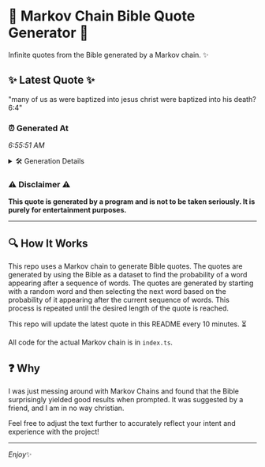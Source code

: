 # 📖 Markov Chain Bible Quote Generator 📖

Infinite quotes from the Bible generated by a Markov chain. ✨

## ✨ Latest Quote ✨
"many of us as were baptized into jesus christ were baptized into his death? 6:4"

### ⏰ Generated At
*6:55:51 AM*

<details>
    <summary>🛠️ Generation Details</summary>
    <p>
        <strong>🌱 Seed:</strong> many<br>
        <strong>🔄 Iterations:</strong> 14<br>
        <strong>📜 Context History:</strong><br>[ many ]: of<br>[ many, of ]: us<br>[ many, of, us ]: as<br>[ many, of, us, as ]: were<br>[ many, of, us, as, were ]: baptized<br>[ many, of, us, as, were, baptized ]: into<br>[ of, us, as, were, baptized, into ]: jesus<br>[ us, as, were, baptized, into, jesus ]: christ<br>[ as, were, baptized, into, jesus, christ ]: were<br>[ were, baptized, into, jesus, christ, were ]: baptized<br>[ baptized, into, jesus, christ, were, baptized ]: into<br>[ into, jesus, christ, were, baptized, into ]: his<br>[ jesus, christ, were, baptized, into, his ]: death?<br>[ christ, were, baptized, into, his, death? ]: 6:4<br>
    </p>
</details>

### ⚠️ Disclaimer ⚠️
**This quote is generated by a program and is not to be taken seriously. It is purely for entertainment purposes.**

---

## 🔍 How It Works

This repo uses a Markov chain to generate Bible quotes. The quotes are generated by using the Bible as a dataset to find the probability of a word appearing after a sequence of words. The quotes are generated by starting with a random word and then selecting the next word based on the probability of it appearing after the current sequence of words. This process is repeated until the desired length of the quote is reached.

This repo will update the latest quote in this README every 10 minutes. ⏳

All code for the actual Markov chain is in `index.ts`.

## ❓ Why

I was just messing around with Markov Chains and found that the Bible surprisingly yielded good results when prompted. 
It was suggested by a friend, and I am in no way christian.

Feel free to adjust the text further to accurately reflect your intent and experience with the project!

---

*Enjoy*✨
